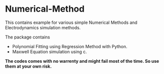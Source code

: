 # Numerical-Method
This contains example for various simple Numerical Methods and Electrodynamics simulation methods.


The package contains
- Polynomial Fitting using Regression Method with Python.
- Maxwell Equation simulation using c.


<b>The codes comes with no warrenty and might fail most of the time. So use them at your own risk.</br>